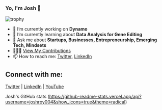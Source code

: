 ### Yo, I'm Josh 👋

![trophy](https://github-profile-trophy.vercel.app/?username=joshroy004)

- 🏫 I’m currently working on **Dynamo** 
- 🌱 I’m currently learning about **Data Analysis for Gene Editing**
- 💬 Ask me about **Startups, Businesses, Entrepreneurship, Emerging Tech, Mindsets**
- 👷🏼‍♂️ [View My Contributions](https://github.com/joshroy004)
- 📫 How to reach me: [Twitter](https://twitter.com/j0shroy), [LinkedIn](https://linkedin.com/in/joshroy-teenentrepreneur)

## Connect with me:
[Twitter](https://twitter.com/j0shroy) | [LinkedIn](https://linkedin.com/in/joshroy-teenentrepreneur) | [YouTube](https://www.youtube.com/channel/@TheCapitalTycoonPodcast)

Josh's GitHub stats (https://github-readme-stats.vercel.app/api?username=joshroy004&show_icons=true&theme=radical)
